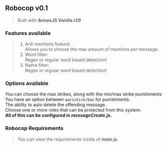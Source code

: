 ## Robocop v0.1
> Built with **AnnexJS Vanilla r29**  
  
### Features available
> 1. Anti mentions feature:  
Allows you to choose the max amount of mentions per message.  
> 2. Word filter:  
Regex or regular word based detection!  
> 3. Name filter:  
Regex or regular word based detection!  
  
### Options available
You can choose the max strikes, along with the min/max strike punishments  
You have an option between `warn/kick/ban` for punishments.  
The ability to auto delete the offending message.  
Choose one or more roles that can be protected from this system.  
**All of this can be configured in ___messageCreate.js___.**
  
### Robocop Requirements
> You can view the requirements inside of **main.js**  
  
